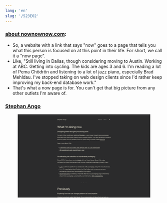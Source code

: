 ```yaml
---
lang: 'en'
slug: '/523E02'
---
```


### [about nownownow.com](https://nownownow.com/about):

- So, a website with a link that says "now" goes to a page that tells you what this person is focused on at this point in their life. For short, we call it a "now page".
- Like, "Still living in Dallas, though considering moving to Austin. Working at ABC. Getting into cycling. The kids are ages 3 and 6. I'm reading a lot of Pema Chödrön and listening to a lot of jazz piano, especially Brad Mehldau. I've stopped taking on web design clients since I'd rather keep improving my back-end database work."
- That's what a now page is for. You can't get that big picture from any other outlets I'm aware of.

### [Stephan Ango](./../.././docs/pages/Stephan%20Ango.md)


<figure>

![6982B6.png](./../.././docs/assets/6982B6.png)


</figure>

<head>
  <html lang="en-US"/>
</head>
